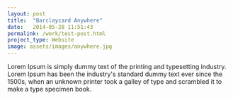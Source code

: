 ```yaml
---
layout: post
title:  "Barclaycard Anywhere"
date:   2014-05-28 11:51:43
permalink: /work/test-post.html
project_type: Website
image: assets/images/anywhere.jpg
---
```


Lorem Ipsum is simply dummy text of the printing and typesetting industry. Lorem Ipsum has been the industry's standard dummy text ever since the 1500s, when an unknown printer took a galley of type and scrambled it to make a type specimen book.

